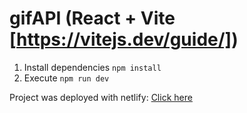 # gifAPI (React + Vite [https://vitejs.dev/guide/])
1. Install dependencies ```npm install``` 
2. Execute ```npm run dev``` 


Project was deployed with netlify: [Click here](https://gifapi-test.netlify.app/ ":)")

